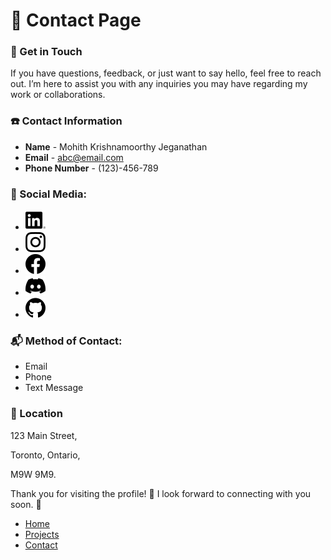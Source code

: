 # 📄 Contact Page

### 🤝 Get in Touch
If you have questions, feedback, or just want to say hello, feel free to reach out. I’m here to assist you with any inquiries you may have regarding my work or collaborations.


### ☎️ Contact Information

- **Name** - Mohith Krishnamoorthy Jeganathan
- **Email** - abc@email.com
- **Phone Number** - (123)-456-789

### 📲 Social Media:

- [![LinkedIn](images/linkedin.png)](https://ca.linkedin.com/)
- [![Instagram](images/instagram.png)](https://www.instagram.com/) 
- [![Facebook](images/facebook.png)](https://www.facebook.com/)
- [![Discord](images/discord.png)](https://discord.com/)
- [![GitHub](images/github.png)](https://github.com/)

### 📬 Method of Contact:

- Email
- Phone
- Text Message

### 📍 Location
123 Main Street,

Toronto, Ontario, 

M9W 9M9.

Thank you for visiting the profile! 🌟 I look forward to connecting with you soon. 🤝

- [Home](index.markdown)
- [Projects](projects.markdown)
- [Contact](contact.markdown)
